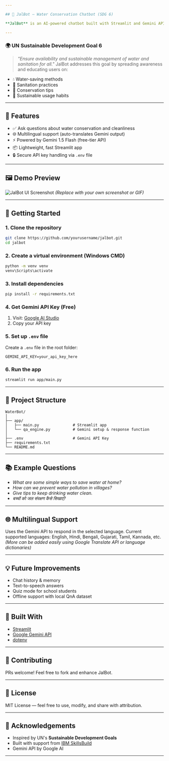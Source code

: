 ```yaml
---

## 🧠 JalBot – Water Conservation Chatbot (SDG 6)

**JalBot** is an AI-powered chatbot built with Streamlit and Gemini API to educate communities about water conservation, sanitation, and sustainable water usage. It supports multilingual responses and is designed as a quick and impactful project under **SDG 6 – Clean Water and Sanitation**.

---
```


### 🌍 UN Sustainable Development Goal 6

> *"Ensure availability and sustainable management of water and sanitation for all."*
> JalBot addresses this goal by spreading awareness and educating users on:

* 💧 Water-saving methods
* 🚿 Sanitation practices
* 🧠 Conservation tips
* 🌱 Sustainable usage habits

---

## 🔧 Features

* ✅ Ask questions about water conservation and cleanliness
* 🌐 Multilingual support (auto-translates Gemini output)
* ⚡ Powered by Gemini 1.5 Flash (free-tier API)
* 📦 Lightweight, fast Streamlit app
* 🔒 Secure API key handling via `.env` file

---

## 🖼️ Demo Preview

![JalBot UI Screenshot](https://via.placeholder.com/800x400?text=JalBot+Demo+Screenshot)
*(Replace with your own screenshot or GIF)*

---

## 🚀 Getting Started

### 1. Clone the repository

```bash
git clone https://github.com/yourusername/jalbot.git
cd jalbot
```

### 2. Create a virtual environment (Windows CMD)

```bash
python -m venv venv
venv\Scripts\activate
```

### 3. Install dependencies

```bash
pip install -r requirements.txt
```

### 4. Get Gemini API Key (Free)

1. Visit: [Google AI Studio](https://makersuite.google.com/app/apikey)
2. Copy your API key

### 5. Set up `.env` file

Create a `.env` file in the root folder:

```env
GEMINI_API_KEY=your_api_key_here
```

### 6. Run the app

```bash
streamlit run app/main.py
```

---

## 📁 Project Structure

```
WaterBot/
│
├── app/
│   ├── main.py               # Streamlit app
│   └── qa_engine.py          # Gemini setup & response function
│
├── .env                      # Gemini API Key
├── requirements.txt
└── README.md
```

---

## 📚 Example Questions

* *What are some simple ways to save water at home?*
* *How can we prevent water pollution in villages?*
* *Give tips to keep drinking water clean.*
* *बच्चों को जल संरक्षण कैसे सिखाएं?*

---

## 🌐 Multilingual Support

Uses the Gemini API to respond in the selected language.
Current supported languages: English, Hindi, Bengali, Gujarati, Tamil, Kannada, etc.
*(More can be added easily using Google Translate API or language dictionaries)*

---

## 💡 Future Improvements

* Chat history & memory
* Text-to-speech answers
* Quiz mode for school students
* Offline support with local QnA dataset

---

## 🧠 Built With

* [Streamlit](https://streamlit.io/)
* [Google Gemini API](https://ai.google.dev/)
* [dotenv](https://pypi.org/project/python-dotenv/)

---

## 🤝 Contributing

PRs welcome! Feel free to fork and enhance JalBot.

---

## 📜 License

MIT License — feel free to use, modify, and share with attribution.

---

## 🙌 Acknowledgements

* Inspired by UN's **Sustainable Development Goals**
* Built with support from [IBM SkillsBuild](https://skillsbuild.org/)
* Gemini API by Google AI

---
